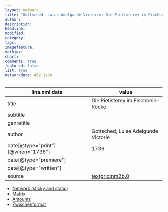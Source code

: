 ```yaml
---
layout: network
title: "Gottsched, Luise Adelgunde Victorie: Die Pietisterey im Fischbein-Rocke (1736)"
author:
description:
headline:
modified:
category:
tags:
imagefeature: 
mathjax: 
chart: 
comments: true
featured: false
list: true
networkdata: 462.json
---
```

lina.xml data  | value
------------- | -------------
title|Die Pietisterey im Fischbein-Rocke
subtitle|
genretitle|
author|Gottsched, Luise Adelgunde Victorie
date[@type="print"][@when="1736"]|1736
date[@type="premiere"]|
date[@type="written"]|
source|[textgrid:nm2b.0](https://textgridlab.org/1.0/tgcrud-public/rest/textgrid:nm2b.0/data)



* [Network (sticky and static)](/linas/network462)
* [Matrix](/linas/matrix462)
* [Amounts](/linas/amount462)
* [Zwischenformat](/linas/lina462 )
